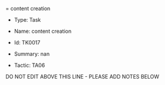 = content creation

* Type: Task

* Name: content creation

* Id: TK0017

* Summary: nan

* Tactic: TA06

DO NOT EDIT ABOVE THIS LINE - PLEASE ADD NOTES BELOW

